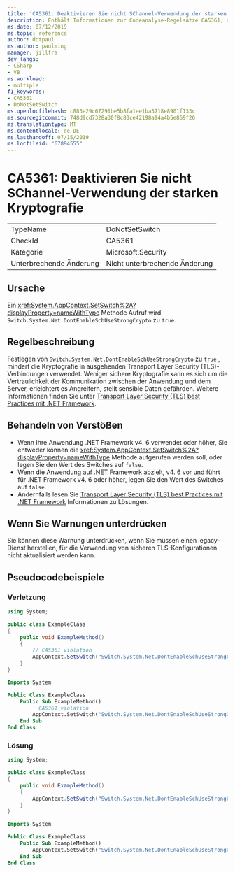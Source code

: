 ```yaml
---
title: 'CA5361: Deaktivieren Sie nicht SChannel-Verwendung der starken Kryptografie'
description: Enthält Informationen zur Codeanalyse-Regelsätze CA5361, einschließlich der Ursachen von Verstößen und wenn sie unterdrückt werden sollen.
ms.date: 07/12/2019
ms.topic: reference
author: dotpaul
ms.author: paulming
manager: jillfra
dev_langs:
- CSharp
- VB
ms.workload:
- multiple
f1_keywords:
- CA5361
- DoNotSetSwitch
ms.openlocfilehash: c883e29c67291be5b8fa1ee1ba3718e8901f133c
ms.sourcegitcommit: 748d9cd7328a30f8c80ce42198a94a4b5e869f26
ms.translationtype: MT
ms.contentlocale: de-DE
ms.lasthandoff: 07/15/2019
ms.locfileid: "67894555"
---
```

# <a name="ca5361-do-not-disable-schannel-use-of-strong-crypto"></a>CA5361: Deaktivieren Sie nicht SChannel-Verwendung der starken Kryptografie

|||
|-|-|
|TypeName|DoNotSetSwitch|
|CheckId|CA5361|
|Kategorie|Microsoft.Security|
|Unterbrechende Änderung|Nicht unterbrechende Änderung|

## <a name="cause"></a>Ursache

Ein <xref:System.AppContext.SetSwitch%2A?displayProperty=nameWithType> Methode Aufruf wird `Switch.System.Net.DontEnableSchUseStrongCrypto` zu `true`.

## <a name="rule-description"></a>Regelbeschreibung

Festlegen von `Switch.System.Net.DontEnableSchUseStrongCrypto` zu `true` , mindert die Kryptografie in ausgehenden Transport Layer Security (TLS)-Verbindungen verwendet. Weniger sichere Kryptografie kann es sich um die Vertraulichkeit der Kommunikation zwischen der Anwendung und dem Server, erleichtert es Angreifern, stellt sensible Daten gefährden. Weitere Informationen finden Sie unter [Transport Layer Security (TLS) best Practices mit .NET Framework](/dotnet/framework/network-programming/tls#switchsystemnetdontenableschusestrongcrypto).

## <a name="how-to-fix-violations"></a>Behandeln von Verstößen

- Wenn Ihre Anwendung .NET Framework v4. 6 verwendet oder höher, Sie entweder können die <xref:System.AppContext.SetSwitch%2A?displayProperty=nameWithType> Methode aufgerufen werden soll, oder legen Sie den Wert des Switches auf `false`.
- Wenn die Anwendung auf .NET Framework abzielt, v4. 6 vor und führt für .NET Framework v4. 6 oder höher, legen Sie den Wert des Switches auf `false`.
- Andernfalls lesen Sie [Transport Layer Security (TLS) best Practices mit .NET Framework](/dotnet/framework/network-programming/tls) Informationen zu Lösungen.

## <a name="when-to-suppress-warnings"></a>Wenn Sie Warnungen unterdrücken

Sie können diese Warnung unterdrücken, wenn Sie müssen einen legacy-Dienst herstellen, für die Verwendung von sicheren TLS-Konfigurationen nicht aktualisiert werden kann.

## <a name="pseudo-code-examples"></a>Pseudocodebeispiele

### <a name="violation"></a>Verletzung

```csharp
using System;

public class ExampleClass
{
    public void ExampleMethod()
    {
        // CA5361 violation
        AppContext.SetSwitch("Switch.System.Net.DontEnableSchUseStrongCrypto", true);
    }
}
```

```vb
Imports System

Public Class ExampleClass
    Public Sub ExampleMethod()
        ' CA5361 violation
        AppContext.SetSwitch("Switch.System.Net.DontEnableSchUseStrongCrypto", true)
    End Sub
End Class
```

### <a name="solution"></a>Lösung

```csharp
using System;

public class ExampleClass
{
    public void ExampleMethod()
    {
        AppContext.SetSwitch("Switch.System.Net.DontEnableSchUseStrongCrypto", false);
    }
}
```

```vb
Imports System

Public Class ExampleClass
    Public Sub ExampleMethod()
        AppContext.SetSwitch("Switch.System.Net.DontEnableSchUseStrongCrypto", false)
    End Sub
End Class
```